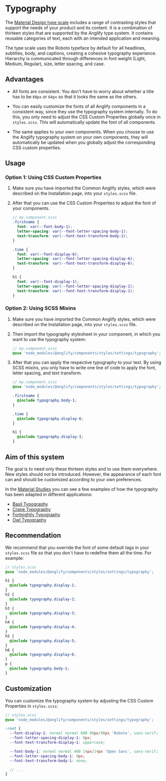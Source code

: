 # Typography

The [Material Design type scale](https://material.io/design/typography/the-type-system.html) includes a range of contrasting styles that support the needs of your product and its content. It is a combination of thirteen styles that are supported by the Anglify type system. It contains reusable categories of text, each with an intended application and meaning.

<app-typography-preview></app-typography-preview>

The type scale uses the Roboto typeface by default for all headlines, subtitles, body, and captions, creating a cohesive typography experience. Hierarchy is communicated through differences in font weight (Light, Medium, Regular), size, letter spacing, and case.

## Advantages

- All fonts are consistent. You don't have to worry about whether a title has to be `60px` or `64px` so that it looks the same as the others.

- You can easily customize the fonts of all Anglify components in a consistent way, since they use the typography system internally. To do this, you only need to adjust the CSS Custom Properties globally once in `styles.scss`. This will automatically update the font of all components.

- The same applies to your own components. When you choose to use the Anglify typography system on your own components, they will automatically be updated when you globally adjust the corresponding CSS custom properties.

## Usage

### Option 1: Using CSS Custom Properties

1. Make sure you have imported the Common Anglify styles, which were described on the Installation page, into your `styles.scss` file.
2. After that you can use the CSS Custom Properties to adjust the font of your components.

   ```scss
   // my.component.scss
   .firstname {
     font: var(--font-body-1);
     letter-spacing: var(--font-letter-spacing-body-1);
     text-transform: var(--font-text-transform-body-1);
   }

   .time {
     font: var(--font-display-6);
     letter-spacing: var(--font-letter-spacing-display-6);
     text-transform: var(--font-text-transform-display-6);
   }

   h1 {
     font: var(--font-display-1);
     letter-spacing: var(--font-letter-spacing-display-1);
     text-transform: var(--font-text-transform-display-1);
   }
   ```

### Option 2: Using SCSS Mixins

1. Make sure you have imported the Common Anglify styles, which were described on the Installation page, into your `styles.scss` file.
2. Then import the typography stylesheet in your component, in which you want to use the typography system:

   ```scss
   // my.component.scss
   @use 'node_modules/@anglify/components/styles/settings/typography';
   ```

3. After that you can apply the respective typography to your text. By using SCSS mixins, you only have to write one line of code to apply the font, letter spacing, and text transform.

   ```scss
   // my.component.scss
   @use 'node_modules/@anglify/components/styles/settings/typography';

   .firstname {
     @include typography.body-1;
   }

   .time {
     @include typography.display-6;
   }

   h1 {
     @include typography.display-1;
   }
   ```

## Aim of this system

The goal is to need only these thirteen styles and to use them everywhere. New styles should not be introduced. However, the appearance of each font can and should be customized according to your own preferences.

In the [Material Studies](https://material.io/design/material-studies/about-our-material-studies.html) you can see a few examples of how the typography has been adapted in different applications:

- [Basil Typography](https://material.io/design/material-studies/basil.html#typography)
- [Crane Typography](https://material.io/design/material-studies/crane.html#typography)
- [Fortnightly Typography](https://material.io/design/material-studies/fortnightly.html#typography)
- [Owl Typography](https://material.io/design/material-studies/owl.html#typography)

## Recommendation

We recommend that you override the font of some default tags in your `styles.scss` file so that you don`t have to redefine them all the time. For example:

```scss
// styles.scss
@use 'node_modules/@anglify/components/styles/settings/typography';

h1 {
  @include typography.display-1;
}
h2 {
  @include typography.display-2;
}
h3 {
  @include typography.display-3;
}
h4 {
  @include typography.display-4;
}
h5 {
  @include typography.display-5;
}
h6 {
  @include typography.display-6;
}
p {
  @include typography.body-1;
}
```

## Customization

You can customize the typography system by adjusting the CSS Custom Properties in `styles.scss`:

```scss
// styles.scss
@use 'node_modules/@anglify/components/styles/settings/typography';

:root {
  --font-display-1: normal normal 600 90px/90px 'Roboto', sans-serif;
  --font-letter-spacing-display-1: 0px;
  --font-text-transform-display-1: uppercase;

  --font-body-1: normal normal 400 14px/14px 'Open Sans', sans-serif;
  --font-letter-spacing-body-1: 0px;
  --font-text-transform-body-1: none;

  // ...
}
```
